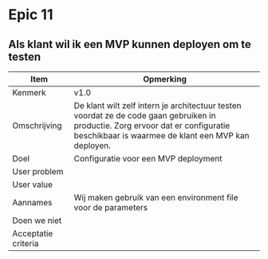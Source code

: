 # Epic 11
## Als klant wil ik een MVP kunnen deployen om te testen
| Item | Opmerking |
| ---- | --------- |
| Kenmerk | v1.0 |
| Omschrijving | De klant wilt zelf intern je architectuur testen voordat ze de code gaan gebruiken in productie. Zorg ervoor dat er configuratie beschikbaar is waarmee de klant een MVP kan deployen. |
| Doel | Configuratie voor een MVP deployment |
| User problem |  | 
| User value |  |
| Aannames | Wij maken gebruik van een environment file voor de parameters |
| Doen we niet |  |
| Acceptatie criteria |  |